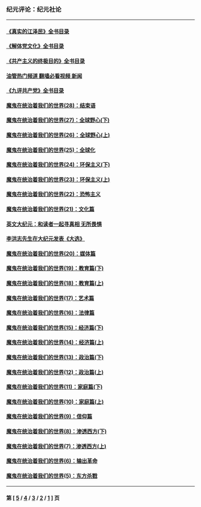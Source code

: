 ### 纪元评论：纪元社论
---
#### [《真实的江泽民》全书目录](../../pages/nsc422/n13721399.md?10160330) 
#### [《解体党文化》全书目录](../../pages/nsc422/n13721157.md?10160330) 
#### [《共产主义的终极目的》全书目录](../../pages/nsc422/n13721048.md?10160330) 
#### [油管热门频道 翻墙必看视频 新闻](ok?10160330)
#### [《九评共产党》全书目录](../../pages/nsc422/n13708085.md?10160330) 
#### [魔鬼在统治着我们的世界(28)：结束语](../../pages/nsc422/n10936246.md?10160330) 
#### [魔鬼在统治着我们的世界(27)：全球野心(下)](../../pages/nsc422/n10928319.md?10160330) 
#### [魔鬼在统治着我们的世界(26)：全球野心(上)](../../pages/nsc422/n10900318.md?10160330) 
#### [魔鬼在统治着我们的世界(25)：全球化](../../pages/nsc422/n10788205.md?10160330) 
#### [魔鬼在统治着我们的世界(24)：环保主义(下)](../../pages/nsc422/n10695307.md?10160330) 
#### [魔鬼在统治着我们的世界(23)：环保主义(上)](../../pages/nsc422/n10688613.md?10160330) 
#### [魔鬼在统治着我们的世界(22)：恐怖主义](../../pages/nsc422/n10614727.md?10160330) 
#### [魔鬼在统治着我们的世界(21)：文化篇](../../pages/nsc422/n10597706.md?10160330) 
#### [英文大纪元：和读者一起寻真相 无所畏惧](../../pages/nsc422/n12542027.md?10160330) 
#### [李洪志先生在大纪元发表《大选》](../../pages/nsc422/n12534746.md?10160330) 
#### [魔鬼在统治着我们的世界(20)：媒体篇](../../pages/nsc422/n10586579.md?10160330) 
#### [魔鬼在统治着我们的世界(19)：教育篇(下)](../../pages/nsc422/n10564808.md?10160330) 
#### [魔鬼在统治着我们的世界(18)：教育篇(上)](../../pages/nsc422/n10526970.md?10160330) 
#### [魔鬼在统治着我们的世界(17)：艺术篇](../../pages/nsc422/n10499093.md?10160330) 
#### [魔鬼在统治着我们的世界(16)：法律篇](../../pages/nsc422/n10485969.md?10160330) 
#### [魔鬼在统治着我们的世界(15)：经济篇(下)](../../pages/nsc422/n10469975.md?10160330) 
#### [魔鬼在统治着我们的世界(14)：经济篇(上)](../../pages/nsc422/n10457370.md?10160330) 
#### [魔鬼在统治着我们的世界(13)：政治篇(下)](../../pages/nsc422/n10448270.md?10160330) 
#### [魔鬼在统治着我们的世界(12)：政治篇(上)](../../pages/nsc422/n10444576.md?10160330) 
#### [魔鬼在统治着我们的世界(11)：家庭篇(下)](../../pages/nsc422/n10440961.md?10160330) 
#### [魔鬼在统治着我们的世界(10)：家庭篇(上)](../../pages/nsc422/n10435448.md?10160330) 
#### [魔鬼在统治着我们的世界(9)：信仰篇](../../pages/nsc422/n10432159.md?10160330) 
#### [魔鬼在统治着我们的世界(8)：渗透西方(下)](../../pages/nsc422/n10429603.md?10160330) 
#### [魔鬼在统治着我们的世界(7)：渗透西方(上)](../../pages/nsc422/n10426013.md?10160330) 
#### [魔鬼在统治着我们的世界(6)：输出革命](../../pages/nsc422/n10421536.md?10160330) 
#### [魔鬼在统治着我们的世界(5)：东方杀戮](../../pages/nsc422/n10417707.md?10160330) 

---
#### 第 [ [5](./5.md?10160330) / [4](./4.md?10160330) / [3](./3.md?10160330) / [2](./2.md?10160330) / [1](./1.md?10160330) ] 页
